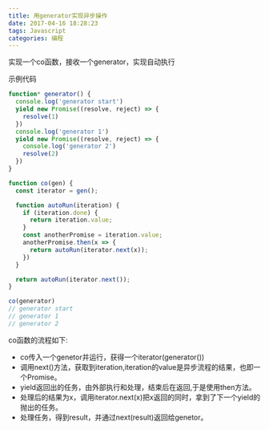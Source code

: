 ```yaml
---
title: 用generator实现异步操作
date: 2017-04-16 18:28:23
tags: Javascript
categories: 编程
---
```


实现一个co函数，接收一个generator，实现自动执行

示例代码
```js
function* generator() {
  console.log('generator start')
  yield new Promise((resolve, reject) => {
    resolve(1)
  })
  console.log('generator 1')
  yield new Promise((resolve, reject) => {
    console.log('generator 2')
    resolve(2)
  })
}

function co(gen) {
  const iterator = gen();

  function autoRun(iteration) {
    if (iteration.done) {
      return iteration.value;
    }
    const anotherPromise = iteration.value;
    anotherPromise.then(x => {
      return autoRun(iterator.next(x));
    })
  }

  return autoRun(iterator.next());
}

co(generator)
// generator start
// generator 1
// generator 2
```

co函数的流程如下:
- co传入一个genetor并运行，获得一个iterator(generator())
- 调用next()方法，获取到iteration,iteration的value是异步流程的结果，也即一个Promise。
- yield返回出的任务，由外部执行和处理，结束后在返回,于是使用then方法。
- 处理后的结果为x，调用iterator.next(x)把x返回的同时，拿到了下一个yield的抛出的任务。
- 处理任务，得到result，并通过next(result)返回给genetor。
